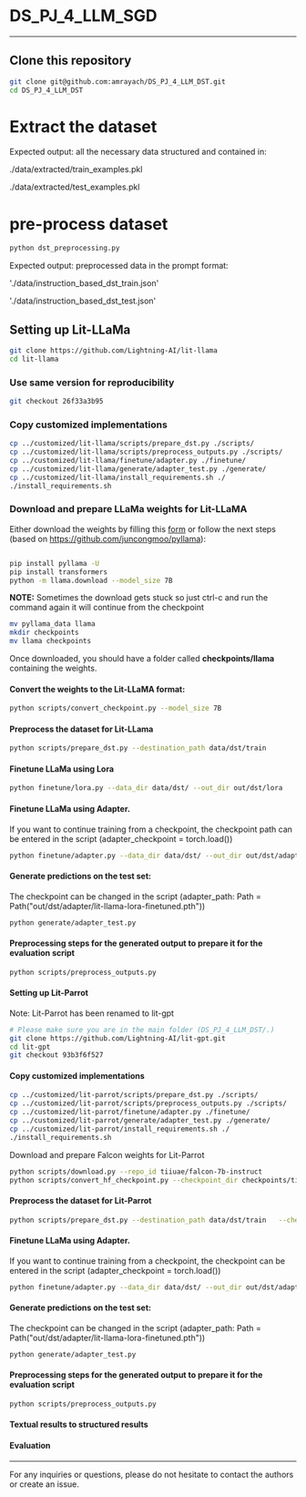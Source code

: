 # DS_PJ_4_LLM_SGD
---

## Clone this repository 

```bash 
git clone git@github.com:amrayach/DS_PJ_4_LLM_DST.git
cd DS_PJ_4_LLM_DST
```

<!-- Ammer please add the modified script file to extract the datasets -->
# Extract the dataset 

Expected output: all the necessary data structured and contained in: 

  ./data/extracted/train_examples.pkl
  
  ./data/extracted/test_examples.pkl

# pre-process dataset
```bash 
python dst_preprocessing.py
```

Expected output: preprocessed data in the prompt format:

'./data/instruction_based_dst_train.json'

'./data/instruction_based_dst_test.json'



## Setting up Lit-LLaMa

```bash 
git clone https://github.com/Lightning-AI/lit-llama
cd lit-llama
```


### Use same version for reproducibility

```bash 
git checkout 26f33a3b95 
```


### Copy customized implementations

```bash 
cp ../customized/lit-llama/scripts/prepare_dst.py ./scripts/
cp ../customized/lit-llama/scripts/preprocess_outputs.py ./scripts/
cp ../customized/lit-llama/finetune/adapter.py ./finetune/
cp ../customized/lit-llama/generate/adapter_test.py ./generate/
cp ../customized/lit-llama/install_requirements.sh ./
./install_requirements.sh
```



### Download and prepare LLaMa weights for Lit-LLaMA
Either download the weights by filling this [form](https://forms.gle/jk851eBVbX1m5TAv5) or follow the next steps (based on https://github.com/juncongmoo/pyllama):	

```bash 

pip install pyllama -U
pip install transformers
python -m llama.download --model_size 7B
```

**NOTE:** Sometimes the download gets stuck so just ctrl-c and run the command again it will continue from the checkpoint

```bash 
mv pyllama_data llama
mkdir checkpoints
mv llama checkpoints
```

Once downloaded, you should have a folder called **checkpoints/llama** containing the weights.

#### Convert the weights to the Lit-LLaMA format:
```bash 
python scripts/convert_checkpoint.py --model_size 7B
```

#### Preprocess the dataset for Lit-LLama
```bash 
python scripts/prepare_dst.py --destination_path data/dst/train
```

#### Finetune LLaMa using Lora  
```bash 
python finetune/lora.py --data_dir data/dst/ --out_dir out/dst/lora
```

#### Finetune LLaMa using Adapter. 
If you want to continue training from a checkpoint, the checkpoint path can be entered in the script (adapter_checkpoint = torch.load())
```bash 
python finetune/adapter.py --data_dir data/dst/ --out_dir out/dst/adapter
```


#### Generate predictions on the test set: 
The checkpoint can be changed in the script (adapter_path: Path = Path("out/dst/adapter/lit-llama-lora-finetuned.pth"))
```bash 
python generate/adapter_test.py 
```

#### Preprocessing steps for the generated output to prepare it for the evaluation script
```bash 
python scripts/preprocess_outputs.py 
```

#### Setting up Lit-Parrot 
Note: Lit-Parrot has been renamed to lit-gpt
```bash 
# Please make sure you are in the main folder (DS_PJ_4_LLM_DST/.)
git clone https://github.com/Lightning-AI/lit-gpt.git
cd lit-gpt
git checkout 93b3f6f527
```


#### Copy customized implementations
```bash 
cp ../customized/lit-parrot/scripts/prepare_dst.py ./scripts/
cp ../customized/lit-parrot/scripts/preprocess_outputs.py ./scripts/
cp ../customized/lit-parrot/finetune/adapter.py ./finetune/
cp ../customized/lit-parrot/generate/adapter_test.py ./generate/
cp ../customized/lit-parrot/install_requirements.sh ./
./install_requirements.sh
```


Download and prepare Falcon weights for Lit-Parrot
```bash 
python scripts/download.py --repo_id tiiuae/falcon-7b-instruct
python scripts/convert_hf_checkpoint.py --checkpoint_dir checkpoints/tiiuae/falcon-7b-instruct
```


#### Preprocess the dataset for Lit-Parrot
```bash 
python scripts/prepare_dst.py --destination_path data/dst/train   --checkpoint_dir checkpoints/tiiuae/falcon-7b-instruct
```

#### Finetune LLaMa using Adapter. 
If you want to continue training from a checkpoint, the checkpoint can be entered in the script (adapter_checkpoint = torch.load())
```bash 
python finetune/adapter.py --data_dir data/dst/ --out_dir out/dst/adapter
```


#### Generate predictions on the test set: 
The checkpoint can be changed in the script (adapter_path: Path = Path("out/dst/adapter/lit-llama-lora-finetuned.pth"))
```bash 
python generate/adapter_test.py 
```

#### Preprocessing steps for the generated output to prepare it for the evaluation script
```bash 
python scripts/preprocess_outputs.py
```

#### Textual results to structured results 

#### Evaluation

---
For any inquiries or questions, please do not hesitate to contact the authors or create an issue.
